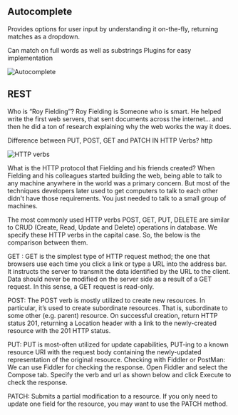 ## Autocomplete
Provides options for user input by understanding it on-the-fly, returning matches as a dropdown.

Can match on full words as well as substrings Plugins for easy implementation

![Autocomplete](https://raw.githubusercontent.com/wende/autocomplete-elixir/master/pics/presentation.png)

## REST
Who is “Roy Fielding”?
Roy Fielding is Someone who is smart. He helped write the first web servers, that sent documents across the internet… and then he did a ton of research explaining why the web works the way it does.



Difference between PUT, POST, GET and PATCH IN HTTP Verbs?
http

![HTTP verbs](https://s3-us-west-2.amazonaws.com/assertible/blog/swagger-petstore-endpoint-methods.png)

What is the HTTP protocol that Fielding and his friends created?
When Fielding and his colleagues started building the web, being able to talk to any machine anywhere in the world was a primary concern. But most of the techniques developers later used to get computers to talk to each other didn't have those requirements. You just needed to talk to a small group of machines.

The most commonly used HTTP verbs POST, GET, PUT, DELETE are similar to CRUD (Create, Read, Update and Delete) operations in database. We specify these HTTP verbs in the capital case. So, the below is the comparison between them.

GET : GET is the simplest type of HTTP request method; the one that browsers use each time you click a link or type a URL into the address bar. It instructs the server to transmit the data identified by the URL to the client. Data should never be modified on the server side as a result of a GET request. In this sense, a GET request is read-only.

POST: The POST verb is mostly utilized to create new resources. In particular, it’s used to create subordinate resources. That is, subordinate to some other (e.g. parent) resource. On successful creation, return HTTP status 201, returning a Location header with a link to the newly-created resource with the 201 HTTP status.

PUT: PUT is most-often utilized for update capabilities, PUT-ing to a known resource URI with the request body containing the newly-updated representation of the original resource. Checking with Fiddler or PostMan: We can use Fiddler for checking the response. Open Fiddler and select the Compose tab. Specify the verb and url as shown below and click Execute to check the response.

PATCH: Submits a partial modification to a resource. If you only need to update one field for the resource, you may want to use the PATCH method.

